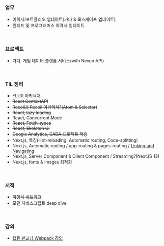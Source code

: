 ### 업무

- 이력서/포트폴리오 업데이트(가다 & 쿡스케이프 업데이트)
- 원티드 및 프로그래머스 이력서 업데이트

<br>

### 프로젝트

- 가다, 게임 데이터 플랫폼 서비스(with Nexon API)

<br>

### TIL 정리

- ~~FLUX 아키텍처~~
- ~~React ContextAPI~~
- ~~Recoil과 Recoil 아키텍처?(Atom & Selector)~~
- ~~React, lazy loading~~
- ~~React, Concurrent Mode~~
- ~~React, Fetch-types~~
- ~~React, Skeleton UI~~
- ~~Google Analytics, GADA 프로젝트 적용~~
- Next.js, 특징(Hot-reloading, Automatic routing, Code-splitting)
- Next.js, Automatic routing / app-routing & pages-routing / [Linking and Navigating](https://nextjs.org/docs/app/building-your-application/routing/linking-and-navigating#how-routing-and-navigation-works)
- Next.js, Server Component & Client Component / Streaming?(NextJS 13)
- Next.js, fonts & images 최적화

<br>

### 서적

- ~~하향식 네트워크~~
- 모던 자바스크립트 deep dive

<br>

### 강의

- [캡틴 판교님 Webpack 강의](https://www.inflearn.com/course/%ED%94%84%EB%9F%B0%ED%8A%B8%EC%97%94%EB%93%9C-%EC%9B%B9%ED%8C%A9)